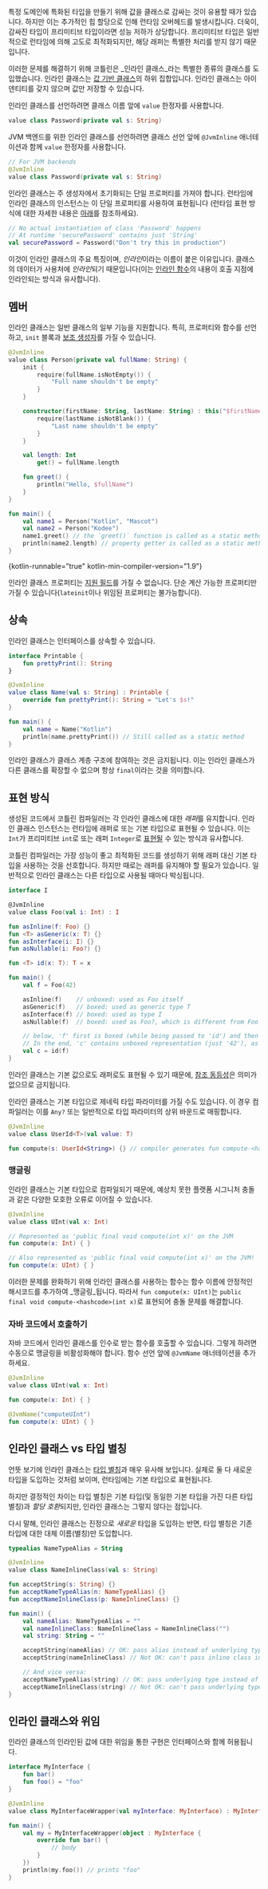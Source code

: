 [//]: # (title: 인라인 값 클래스)

특정 도메인에 특화된 타입을 만들기 위해 값을 클래스로 감싸는 것이 유용할 때가 있습니다. 하지만 이는 추가적인 힙 할당으로 인해 런타임 오버헤드를 발생시킵니다. 더욱이, 감싸진 타입이 프리미티브 타입이라면 성능 저하가 상당합니다. 프리미티브 타입은 일반적으로 런타임에 의해 고도로 최적화되지만, 해당 래퍼는 특별한 처리를 받지 않기 때문입니다.

이러한 문제를 해결하기 위해 코틀린은 _인라인 클래스_라는 특별한 종류의 클래스를 도입했습니다. 인라인 클래스는 [값 기반 클래스](https://github.com/Kotlin/KEEP/blob/master/notes/value-classes.md)의 하위 집합입니다. 인라인 클래스는 아이덴티티를 갖지 않으며 값만 저장할 수 있습니다.

인라인 클래스를 선언하려면 클래스 이름 앞에 `value` 한정자를 사용합니다.

```kotlin
value class Password(private val s: String)
```

JVM 백엔드를 위한 인라인 클래스를 선언하려면 클래스 선언 앞에 `@JvmInline` 애너테이션과 함께 `value` 한정자를 사용합니다.

```kotlin
// For JVM backends
@JvmInline
value class Password(private val s: String)
```

인라인 클래스는 주 생성자에서 초기화되는 단일 프로퍼티를 가져야 합니다. 런타임에 인라인 클래스의 인스턴스는 이 단일 프로퍼티를 사용하여 표현됩니다 (런타임 표현 방식에 대한 자세한 내용은 [아래](#representation)를 참조하세요).

```kotlin
// No actual instantiation of class 'Password' happens
// At runtime 'securePassword' contains just 'String'
val securePassword = Password("Don't try this in production")
```

이것이 인라인 클래스의 주요 특징이며, *인라인*이라는 이름이 붙은 이유입니다. 클래스의 데이터가 사용처에 *인라인*되기 때문입니다(이는 [인라인 함수](inline-functions.md)의 내용이 호출 지점에 인라인되는 방식과 유사합니다).

## 멤버

인라인 클래스는 일반 클래스의 일부 기능을 지원합니다. 특히, 프로퍼티와 함수를 선언하고, `init` 블록과 [보조 생성자](classes.md#secondary-constructors)를 가질 수 있습니다.

```kotlin
@JvmInline
value class Person(private val fullName: String) {
    init {
        require(fullName.isNotEmpty()) {
            "Full name shouldn't be empty"
        }
    }

    constructor(firstName: String, lastName: String) : this("$firstName $lastName") {
        require(lastName.isNotBlank()) {
            "Last name shouldn't be empty"
        }
    }

    val length: Int
        get() = fullName.length

    fun greet() {
        println("Hello, $fullName")
    }
}

fun main() {
    val name1 = Person("Kotlin", "Mascot")
    val name2 = Person("Kodee")
    name1.greet() // the `greet()` function is called as a static method
    println(name2.length) // property getter is called as a static method
}
```
{kotlin-runnable="true" kotlin-min-compiler-version="1.9"}

인라인 클래스 프로퍼티는 [지원 필드](properties.md#backing-fields)를 가질 수 없습니다. 단순 계산 가능한 프로퍼티만 가질 수 있습니다(`lateinit`이나 위임된 프로퍼티는 불가능합니다).

## 상속

인라인 클래스는 인터페이스를 상속할 수 있습니다.

```kotlin
interface Printable {
    fun prettyPrint(): String
}

@JvmInline
value class Name(val s: String) : Printable {
    override fun prettyPrint(): String = "Let's $s!"
}

fun main() {
    val name = Name("Kotlin")
    println(name.prettyPrint()) // Still called as a static method
}
```

인라인 클래스가 클래스 계층 구조에 참여하는 것은 금지됩니다. 이는 인라인 클래스가 다른 클래스를 확장할 수 없으며 항상 `final`이라는 것을 의미합니다.

## 표현 방식

생성된 코드에서 코틀린 컴파일러는 각 인라인 클래스에 대한 *래퍼*를 유지합니다. 인라인 클래스 인스턴스는 런타임에 래퍼로 또는 기본 타입으로 표현될 수 있습니다. 이는 `Int`가 프리미티브 `int`로 또는 래퍼 `Integer`로 [표현될](numbers.md#boxing-and-caching-numbers-on-the-java-virtual-machine) 수 있는 방식과 유사합니다.

코틀린 컴파일러는 가장 성능이 좋고 최적화된 코드를 생성하기 위해 래퍼 대신 기본 타입을 사용하는 것을 선호합니다. 하지만 때로는 래퍼를 유지해야 할 필요가 있습니다. 일반적으로 인라인 클래스는 다른 타입으로 사용될 때마다 박싱됩니다.

```kotlin
interface I

@JvmInline
value class Foo(val i: Int) : I

fun asInline(f: Foo) {}
fun <T> asGeneric(x: T) {}
fun asInterface(i: I) {}
fun asNullable(i: Foo?) {}

fun <T> id(x: T): T = x

fun main() {
    val f = Foo(42)

    asInline(f)    // unboxed: used as Foo itself
    asGeneric(f)   // boxed: used as generic type T
    asInterface(f) // boxed: used as type I
    asNullable(f)  // boxed: used as Foo?, which is different from Foo

    // below, 'f' first is boxed (while being passed to 'id') and then unboxed (when returned from 'id')
    // In the end, 'c' contains unboxed representation (just '42'), as 'f'
    val c = id(f)
}
```

인라인 클래스는 기본 값으로도 래퍼로도 표현될 수 있기 때문에, [참조 동등성](equality.md#referential-equality)은 의미가 없으므로 금지됩니다.

인라인 클래스는 기본 타입으로 제네릭 타입 파라미터를 가질 수도 있습니다. 이 경우 컴파일러는 이를 `Any?` 또는 일반적으로 타입 파라미터의 상위 바운드로 매핑합니다.

```kotlin
@JvmInline
value class UserId<T>(val value: T)

fun compute(s: UserId<String>) {} // compiler generates fun compute-<hashcode>(s: Any?)
```

### 맹글링

인라인 클래스는 기본 타입으로 컴파일되기 때문에, 예상치 못한 플랫폼 시그니처 충돌과 같은 다양한 모호한 오류로 이어질 수 있습니다.

```kotlin
@JvmInline
value class UInt(val x: Int)

// Represented as 'public final void compute(int x)' on the JVM
fun compute(x: Int) { }

// Also represented as 'public final void compute(int x)' on the JVM!
fun compute(x: UInt) { }
```

이러한 문제를 완화하기 위해 인라인 클래스를 사용하는 함수는 함수 이름에 안정적인 해시코드를 추가하여 _맹글링_됩니다. 따라서 `fun compute(x: UInt)`는 `public final void compute-<hashcode>(int x)`로 표현되어 충돌 문제를 해결합니다.

### 자바 코드에서 호출하기

자바 코드에서 인라인 클래스를 인수로 받는 함수를 호출할 수 있습니다. 그렇게 하려면 수동으로 맹글링을 비활성화해야 합니다. 함수 선언 앞에 `@JvmName` 애너테이션을 추가하세요.

```kotlin
@JvmInline
value class UInt(val x: Int)

fun compute(x: Int) { }

@JvmName("computeUInt")
fun compute(x: UInt) { }
```

## 인라인 클래스 vs 타입 별칭

언뜻 보기에 인라인 클래스는 [타입 별칭](type-aliases.md)과 매우 유사해 보입니다. 실제로 둘 다 새로운 타입을 도입하는 것처럼 보이며, 런타임에는 기본 타입으로 표현됩니다.

하지만 결정적인 차이는 타입 별칭은 기본 타입(및 동일한 기본 타입을 가진 다른 타입 별칭)과 *할당 호환*되지만, 인라인 클래스는 그렇지 않다는 점입니다.

다시 말해, 인라인 클래스는 진정으로 _새로운_ 타입을 도입하는 반면, 타입 별칭은 기존 타입에 대한 대체 이름(별칭)만 도입합니다.

```kotlin
typealias NameTypeAlias = String

@JvmInline
value class NameInlineClass(val s: String)

fun acceptString(s: String) {}
fun acceptNameTypeAlias(n: NameTypeAlias) {}
fun acceptNameInlineClass(p: NameInlineClass) {}

fun main() {
    val nameAlias: NameTypeAlias = ""
    val nameInlineClass: NameInlineClass = NameInlineClass("")
    val string: String = ""

    acceptString(nameAlias) // OK: pass alias instead of underlying type
    acceptString(nameInlineClass) // Not OK: can't pass inline class instead of underlying type

    // And vice versa:
    acceptNameTypeAlias(string) // OK: pass underlying type instead of alias
    acceptNameInlineClass(string) // Not OK: can't pass underlying type instead of inline class
}
```

## 인라인 클래스와 위임

인라인 클래스의 인라인된 값에 대한 위임을 통한 구현은 인터페이스와 함께 허용됩니다.

```kotlin
interface MyInterface {
    fun bar()
    fun foo() = "foo"
}

@JvmInline
value class MyInterfaceWrapper(val myInterface: MyInterface) : MyInterface by myInterface

fun main() {
    val my = MyInterfaceWrapper(object : MyInterface {
        override fun bar() {
            // body
        }
    })
    println(my.foo()) // prints "foo"
}